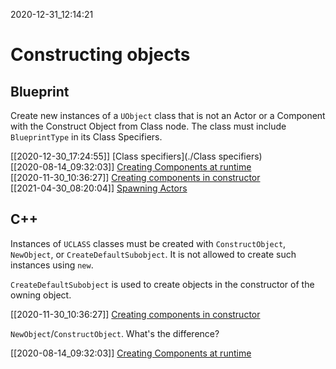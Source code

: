 2020-12-31_12:14:21

# Constructing objects

## Blueprint

Create new instances of a `UObject` class that is not an Actor or a Component with the Construct Object from Class node.
The class must include `BlueprintType` in its Class Specifiers.

[[2020-12-30_17:24:55]] [Class specifiers](./Class specifiers)  
[[2020-08-14_09:32:03]] [Creating Components at runtime](./Creating%20Components%20at%20runtime.md)  
[[2020-11-30_10:36:27]] [Creating components in constructor](./Creating%20components%20in%20constructor.md)  
[[2021-04-30_08:20:04]] [Spawning Actors](./Spawning%20Actors.md)  


## C++
Instances of `UCLASS` classes must be created with `ConstructObject`, `NewObject`, or `CreateDefaultSubobject`.
It is not allowed to create such instances using `new`.

`CreateDefaultSubobject` is used to create objects in the constructor of the owning object.

[[2020-11-30_10:36:27]] [Creating components in constructor](./Creating%20components%20in%20constructor.md)  

`NewObject`/`ConstructObject`. What's the difference?


[[2020-08-14_09:32:03]] [Creating Components at runtime](./Creating%20Components%20at%20runtime.md)  
